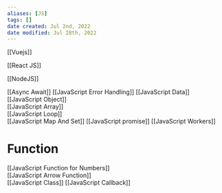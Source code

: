 ```yaml
---
aliases: [JS]
tags: []
date created: Jul 2nd, 2022
date modified: Jul 28th, 2022
---
```

[[Vuejs]]  

[[React JS]]

[[NodeJS]]  

[[Async Await]]
[[JavaScript Error Handling]]
[[JavaScript Data]]  
[[JavaScript Object]]  
[[JavaScript Array]]  
[[JavaScript Loop]]  
[[JavaScript Map And Set]]
[[JavaScript promise]]
[[JavaScript Workers]]

# Function
[[JavaScript Function for Numbers]]  
[[JavaScript Arrow Function]]  
[[JavaScript Class]]
[[JavaScript Callback]]


